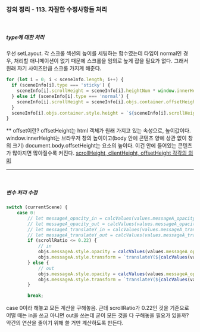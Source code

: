 ### 강의 정리 - 113. 자잘한 수정사항들 처리

<br />

##### type에 대한 처리

우선 setLayout. 각 스크롤 섹션의 높이를 세팅하는 함수였는데 타입이 normal인 경우, 처리할 애니메이션이 없기 때문에 스크롤을 임의로 높게 잡을 필요가 없다. 그래서 원래 자기 사이즈만큼 스크롤 가지게 해준다.

```javascript
for (let i = 0; i < sceneInfo.length; i++) {
  if (sceneInfo[i].type === 'sticky') {
    sceneInfo[i].scrollHeight = sceneInfo[i].heightNum * window.innerHeight;
  } else if (sceneInfo[i].type === 'normal') {
    sceneInfo[i].scrollHeight = sceneInfo[i].objs.container.offsetHeight;
  }
  sceneInfo[i].objs.container.style.height = `${sceneInfo[i].scrollHeight}px`;
}
```

\*\* offset이란?
offsetHeight는 html 객체가 원래 가지고 있는 속성으로, 높이값이다.
window.innerHeight는 브라우저 창의 높이이고(body 안에 콘텐츠 양에 상관 없이 창의 크기)
document.body.offsetHeight는 <body> 요소의 높이다. 이건 <body> 안에 들어있는 콘텐츠가 많아지면 많아질수록 커진다.
[scrollHeight, clientHeight, offsetHeight 각각의 의미](https://jwizard.tistory.com/10)

---

<br />

##### 변수 처리 수정

```javascript
switch (currentScene) {
    case 0:
        // let messageA_opacity_in = calcValues(values.messageA_opacity_in, currentYOffset);
        // let messageA_opacity_out = calcValues(values.messageA_opacity_out, currentYOffset);
        // let messageA_translateY_in = calcValues(values.messageA_translateY_in, currentYOffset);
        // let messageA_translateY_out = calcValues(values.messageA_translateY_out, currentYOffset);
        if (scrollRatio <= 0.22) {
            // in
            objs.messageA.style.opacity = calcValues(values.messageA_opacity_in, currentYOffset);
            objs.messageA.style.transform = `translateY(${calcValues(values.messageA_translateY_in, currentYOffset)}%)`;
        } else {
            // out
            objs.messageA.style.opacity = calcValues(values.messageA_opacity_out, currentYOffset);
            objs.messageA.style.transform = `translateY(${calcValues(values.messageA_translateY_out, currentYOffset)}%)`;
        }

        break;
```

case 0이라 해놓고 모든 계산을 구해놓음. 근데 scrollRatio가 0.22인 것을 기준으로 어떨 때는 in을 쓰고 아니면 out을 쓰는데 굳이 모든 것을 다 구해놓을 필요가 있을까? 약간의 연산을 줄이기 위해 쓸 거만 계산하도록 만든다.
